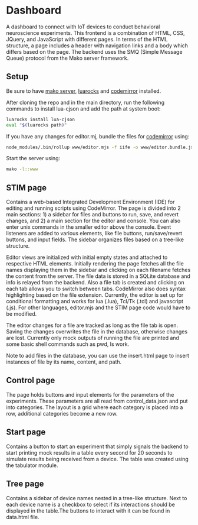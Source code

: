 # Dashboard

A dashboard to connect with IoT devices to conduct behavioral neuroscience experiments. This frontend is a combination of HTML, CSS, JQuery, and JavaScript with different pages. In terms of the HTML structure, a page includes a header with navigation links and a body which differs based on the page. The backend uses the SMQ (Simple Message Queue) protocol from the Mako server framework.

## Setup

Be sure to have [mako server](https://makoserver.net/), [luarocks](https://github.com/luarocks/luarocks/wiki/Download) and [codemirror](https://codemirror.net/) installed.

After cloning the repo and in the main directory, run the following commands to install lua-cjson and add the path at system boot:

```bash
luarocks install lua-cjson
eval "$(luarocks path)"
```

If you have any changes for editor.mj, bundle the files for [codemirror](https://codemirror.net/) using:

```bash
node_modules/.bin/rollup www/editor.mjs -f iife -o www/editor.bundle.js -p @rollup/plugin-node-resolve --output.name cm6
```

Start the server using:

```bash
mako -l::www
```

## STIM page

Contains a web-based Integrated Development Environment (IDE) for editing and running scripts using CodeMirror. The page is divided into 2 main sections: 1) a sidebar for files and buttons to run, save, and revert changes, and 2) a main section for the editor and console. You can also enter unix commands in the smaller editor above the console. Event listeners are added to various elements, like file buttons, run/save/revert buttons, and input fields. The sidebar organizes files based on a tree-like structure.

Editor views are initialized with initial empty states and attached to respective HTML elements. Initially rendering the page fetches all the file names displaying them in the sidebar and clicking on each filename fetches the content from the server. The file data is stored in a SQLite database and info is relayed from the backend. Also a file tab is created and clicking on each tab allows you to switch between tabs. CodeMirror also does syntax highlighting based on the file extension. Currently, the editor is set up for conditional formatting and works for lua (.lua), Tcl/Tk (.tcl) and javascript (.js). For other languages, editor.mjs and the STIM page code would have to be modified.

The editor changes for a file are tracked as long as the file tab is open. Saving the changes overwrites the file in the database, otherwise changes are lost. Currently only mock outputs of running the file are printed and some basic shell commands such as pwd, ls work.

Note to add files in the database, you can use the insert.html page to insert instances of file by its name, content, and path.

## Control page

The page holds buttons and input elements for the parameters of the experiments. These parameters are all read from control_data.json and put into categories. The layout is a grid where each category is placed into a row, additional categories become a new row.

## Start page

Contains a button to start an experiment that simply signals the backend to start printing mock results in a table every second for 20 seconds to simulate results being received from a device. The table was created using the tabulator module.

## Tree page

Contains a sidebar of device names nested in a tree-like structure. Next to each device name is a checkbox to select if its interactions should be displayed in the table.The buttons to interact with it can be found in data.html file.
